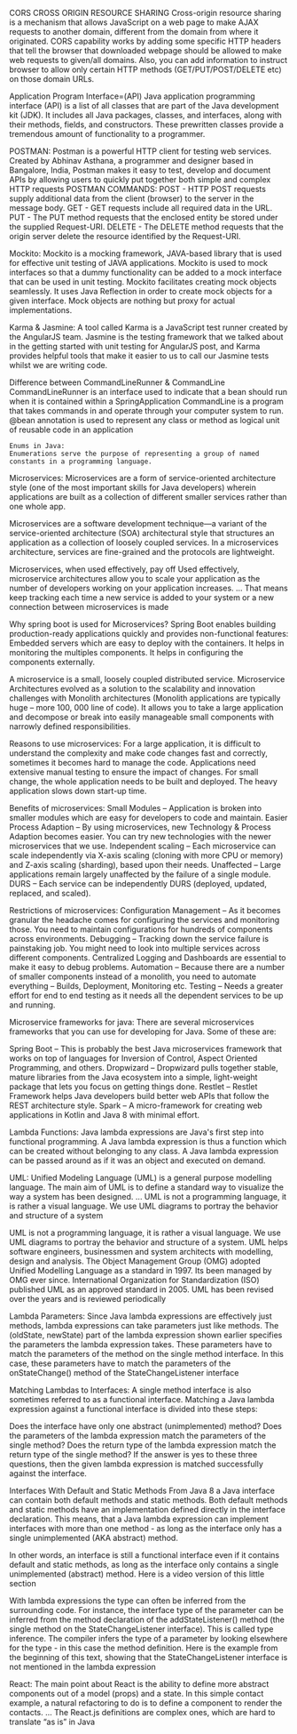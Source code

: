 CORS 
CROSS ORIGIN RESOURCE SHARING
 Cross-origin resource sharing is a mechanism that allows JavaScript on a web page to make AJAX requests to another domain, different from the domain from where it originated.
 CORS capability works by adding some specific HTTP headers that tell the browser that downloaded webpage should be allowed to make web requests to given/all domains. Also, you can add information to instruct browser to allow only certain HTTP methods (GET/PUT/POST/DELETE etc) on those domain URLs.
 
 Application Program Interface=(API)
 Java application programming interface (API) is a list of all classes that are part of the Java development kit (JDK). It includes all Java packages, classes, and interfaces, along with their methods, fields, and constructors. These prewritten classes provide a tremendous amount of functionality to a programmer.

POSTMAN:
 Postman is a powerful HTTP client for testing web services. Created by Abhinav Asthana, a programmer and designer based in Bangalore, India, Postman makes it easy to test, develop and document APIs by allowing users to quickly put together both simple and complex HTTP requests
 POSTMAN COMMANDS:
 POST - HTTP POST requests supply additional data from the client (browser) to the server in the message body.
 GET - GET requests include all required data in the URL.
 PUT - The PUT method requests that the enclosed entity be stored under the supplied Request-URI.
 DELETE - The DELETE method requests that the origin server delete the resource identified by the Request-URI. 
 
 Mockito:
 Mockito is a mocking framework, JAVA-based library that is used for effective unit testing of JAVA applications. Mockito is used to mock interfaces so that a dummy functionality can be added to a mock interface that can be used in unit testing. Mockito facilitates creating mock objects seamlessly. It uses Java Reflection in order to create mock objects for a given interface. Mock objects are nothing but proxy for actual implementations.
 
 Karma & Jasmine:
 A tool called Karma is a JavaScript test runner created by the AngularJS team. Jasmine is the testing framework that we talked about in the getting started with unit testing for AngularJS post, and Karma provides helpful tools that make it easier to us to call our Jasmine tests whilst we are writing code.
 
 Difference between CommandLineRunner & CommandLine
    CommandLineRunner is an interface used to indicate that a bean should run when it is contained within a SpringApplication
    CommandLine is a program that takes commands in and operate through your computer system to run.
    @bean annotation is used to represent any class or method as logical unit of reusable code in an application
    
    Enums in Java:
    Enumerations serve the purpose of representing a group of named constants in a programming language.


Microservices:
Microservices are a form of service-oriented architecture style (one of the most important skills for Java developers) wherein applications are built as a collection of different smaller services rather than one whole app.

Microservices are a software development technique—a variant of the service-oriented architecture (SOA) architectural style that structures an application as a collection of loosely coupled services. In a microservices architecture, services are fine-grained and the protocols are lightweight.

Microservices, when used effectively, pay off
Used effectively, microservice architectures allow you to scale your application as the number of developers working on your application increases. ... That means keep tracking each time a new service is added to your system or a new connection between microservices is made

Why spring boot is used for Microservices?
Spring Boot enables building production-ready applications quickly and provides non-functional features: Embedded servers which are easy to deploy with the containers. It helps in monitoring the multiples components. It helps in configuring the components externally.

A microservice is a small, loosely coupled distributed service. Microservice Architectures evolved as a solution to the scalability and innovation challenges with Monolith architectures (Monolith applications are typically huge – more 100, 000 line of code). It allows you to take a large application and decompose or break into easily manageable small components with narrowly defined responsibilities.


Reasons to use microservices:
For a large application, it is difficult to understand the complexity and make code changes fast and correctly, sometimes it becomes hard to manage the code.
Applications need extensive manual testing to ensure the impact of changes.
For small change, the whole application needs to be built and deployed.
The heavy application slows down start-up time.


Benefits of microservices:
Small Modules –
Application is broken into smaller modules which are easy for developers to code and maintain.
Easier Process Adaption –
By using microservices, new Technology & Process Adaption becomes easier. You can try new technologies with the newer microservices that we use.
Independent scaling –
Each microservice can scale independently via X-axis scaling (cloning with more CPU or memory) and Z-axis scaling (sharding), based upon their needs.
Unaffected –
Large applications remain largely unaffected by the failure of a single module.
DURS –
Each service can be independently DURS (deployed, updated, replaced, and scaled).


Restrictions of microservices:
Configuration Management –
As it becomes granular the headache comes for configuring the services and monitoring those. You need to maintain configurations for hundreds of components across environments.
Debugging –
Tracking down the service failure is painstaking job. You might need to look into multiple services across different components. Centralized Logging and Dashboards are essential to make it easy to debug problems.
Automation – Because there are a number of smaller components instead of a monolith, you need to automate everything – Builds, Deployment, Monitoring etc.
Testing –
Needs a greater effort for end to end testing as it needs all the dependent services to be up and running.


Microservice frameworks for java:
There are several microservices frameworks that you can use for developing for Java. Some of these are:

Spring Boot –
This is probably the best Java microservices framework that works on top of languages for Inversion of Control, Aspect Oriented Programming, and others.
Dropwizard –
Dropwizard pulls together stable, mature libraries from the Java ecosystem into a simple, light-weight package that lets you focus on getting things done.
Restlet –
Restlet Framework helps Java developers build better web APIs that follow the REST architecture style.
Spark –
A micro-framework for creating web applications in Kotlin and Java 8 with minimal effort.

Lambda Functions:
Java lambda expressions are Java's first step into functional programming. A Java lambda expression is thus a function which can be created without belonging to any class. A Java lambda expression can be passed around as if it was an object and executed on demand.


UML: 
Unified Modeling Language (UML) is a general purpose modelling language. The main aim of UML is to define a standard way to visualize the way a system has been designed. ... UML is not a programming language, it is rather a visual language. We use UML diagrams to portray the behavior and structure of a system

UML is not a programming language, it is rather a visual language. We use UML diagrams to portray the behavior and structure of a system. UML helps software engineers, businessmen and system architects with modelling, design and analysis. The Object Management Group (OMG) adopted Unified Modelling Language as a standard in 1997. Its been managed by OMG ever since. International Organization for Standardization (ISO) published UML as an approved standard in 2005. UML has been revised over the years and is reviewed periodically

Lambda Parameters:
Since Java lambda expressions are effectively just methods, lambda expressions can take parameters just like methods. The (oldState, newState) part of the lambda expression shown earlier specifies the parameters the lambda expression takes. These parameters have to match the parameters of the method on the single method interface. In this case, these parameters have to match the parameters of the onStateChange() method of the StateChangeListener interface

Matching Lambdas to Interfaces:
A single method interface is also sometimes referred to as a functional interface. Matching a Java lambda expression against a functional interface is divided into these steps:

Does the interface have only one abstract (unimplemented) method?
Does the parameters of the lambda expression match the parameters of the single method?
Does the return type of the lambda expression match the return type of the single method?
If the answer is yes to these three questions, then the given lambda expression is matched successfully against the interface.

Interfaces With Default and Static Methods
From Java 8 a Java interface can contain both default methods and static methods. Both default methods and static methods have an implementation defined directly in the interface declaration. This means, that a Java lambda expression can implement interfaces with more than one method - as long as the interface only has a single unimplemented (AKA abstract) method.

In other words, an interface is still a functional interface even if it contains default and static methods, as long as the interface only contains a single unimplemented (abstract) method. Here is a video version of this little section

With lambda expressions the type can often be inferred from the surrounding code. For instance, the interface type of the parameter can be inferred from the method declaration of the addStateListener() method (the single method on the StateChangeListener interface). This is called type inference. The compiler infers the type of a parameter by looking elsewhere for the type - in this case the method definition. Here is the example from the beginning of this text, showing that the StateChangeListener interface is not mentioned in the lambda expression

React:
The main point about React is the ability to define more abstract components out of a model (props) and a state. In this simple contact example, a natural refactoring to do is to define a component to render the contacts. ... The React.js definitions are complex ones, which are hard to translate “as is” in Java
